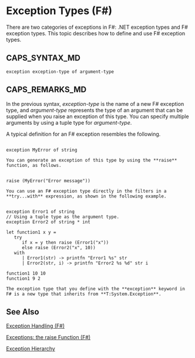 # Exception Types (F#)

There are two categories of exceptions in F#: .NET exception types and F# exception types. This topic describes how to define and use F# exception types.


## CAPS_SYNTAX_MD

```
exception exception-type of argument-type
```

## CAPS_REMARKS_MD
In the previous syntax, *exception-type* is the name of a new F# exception type, and *argument-type* represents the type of an argument that can be supplied when you raise an exception of this type. You can specify multiple arguments by using a tuple type for *argument-type*.

A typical definition for an F# exception resembles the following.

```

exception MyError of string
```

    You can generate an exception of this type by using the **raise** function, as follows.

```

raise (MyError("Error message"))
```

    You can use an F# exception type directly in the filters in a **try...with** expression, as shown in the following example.

```

exception Error1 of string
// Using a tuple type as the argument type.
exception Error2 of string * int

let function1 x y =
   try
      if x = y then raise (Error1("x"))
      else raise (Error2("x", 10))
   with
      | Error1(str) -> printfn "Error1 %s" str
      | Error2(str, i) -> printfn "Error2 %s %d" str i
 
function1 10 10
function1 9 2
```

    The exception type that you define with the **exception** keyword in F# is a new type that inherits from **T:System.Exception**.


## See Also
[Exception Handling &#40;F&#35;&#41;](Exception+Handling+%28F%23%29.md)

[Exceptions: the raise Function &#40;F&#35;&#41;](Exceptions%3A+the+raise+Function+%28F%23%29.md)

[Exception Hierarchy](Exception+Hierarchy.md)

